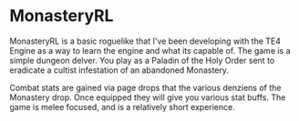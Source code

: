 # MonasteryRL
MonasteryRL is a basic roguelike that I've been developing with the TE4 Engine as a way to learn the engine and what its capable of.
The game is a simple dungeon delver. You play as a Paladin of the Holy Order sent to eradicate a cultist infestation of an abandoned Monastery.

Combat stats are gained via page drops that the various denziens of the Monastery drop. Once equipped they will give you various stat buffs.
The game is melee focused, and is a relatively short experience.
